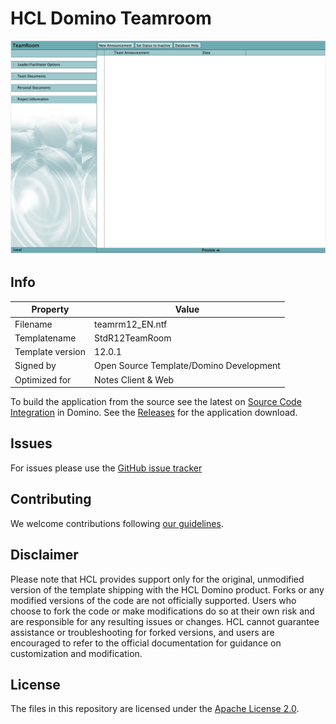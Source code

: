 # HCL Domino Teamroom

![Screenshot Discussion](docs/assets/images/png/screenshot.png)

## Info

Property | Value
---|---
Filename | teamrm12_EN.ntf
Templatename | StdR12TeamRoom
Template version | 12.0.1
Signed by | Open Source Template/Domino Development
Optimized for | Notes Client & Web

To build the application from the source see the latest on [Source Code Integration](https://help.hcltechsw.com/dom_designer/14.0.0/basic/wn_sourcecodeutilitytool.html) in Domino. See the [Releases](https://github.com/HCL-TECH-SOFTWARE/domino-teamroom-ntf/releases) for the application download.

## Issues
For issues please use the [GitHub issue tracker](https://github.com/HCL-TECH-SOFTWARE/domino-teamroom-ntf/issues)

## Contributing
We welcome contributions following [our guidelines](CONTRIBUTING.md).

## Disclaimer
Please note that HCL provides support only for the original, unmodified version of the template shipping with the HCL Domino product. Forks or any modified versions of the code are not officially supported. Users who choose to fork the code or make modifications do so at their own risk and are responsible for any resulting issues or changes. HCL cannot guarantee assistance or troubleshooting for forked versions, and users are encouraged to refer to the official documentation for guidance on customization and modification.

## License
The files in this repository are licensed under the [Apache License 2.0](https://www.apache.org/licenses/LICENSE-2.0.html).
